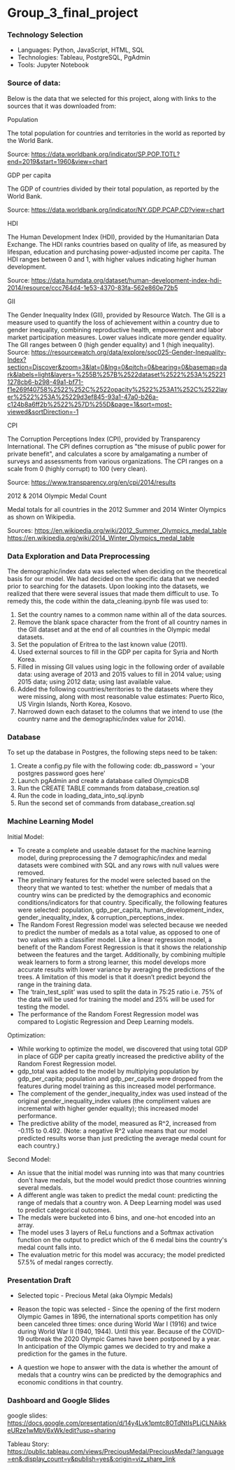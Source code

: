 # Group_3_final_project


### Technology Selection

- Languages: Python, JavaScript, HTML, SQL
- Technologies: Tableau, PostgreSQL, PgAdmin
- Tools: Jupyter Notebook

### Source of data:

Below is the data that we selected for this project, along with links to the sources that it was downloaded from:

Population

The total population for countries and territories in the world as reported by the World Bank.

Source:
https://data.worldbank.org/indicator/SP.POP.TOTL?end=2019&start=1960&view=chart

GDP per capita

The GDP of countries divided by their total population, as reported by the World Bank.

Source:
https://data.worldbank.org/indicator/NY.GDP.PCAP.CD?view=chart

HDI

The Human Development Index (HDI), provided by the Humanitarian Data Exchange. The HDI ranks countries based on quality of life, as measured by lifespan, education and purchasing power-adjusted income per capita. The HDI ranges between 0 and 1, with higher values indicating higher human development.

Source:
https://data.humdata.org/dataset/human-development-index-hdi-2014/resource/ccc764d4-1e53-4370-83fa-562e860e72b5

GII

The Gender Inequality Index (GII), provided by Resource Watch. The GII is a measure used to quantify the loss of achievement within a country due to gender inequality, combining reproductive health, empowerment and labor market participation measures. Lower values indicate more gender equality. The GII ranges between 0 (high gender equality) and 1 (high inequality).
Source:
https://resourcewatch.org/data/explore/soc025-Gender-Inequality-Index?section=Discover&zoom=3&lat=0&lng=0&pitch=0&bearing=0&basemap=dark&labels=light&layers=%255B%257B%2522dataset%2522%253A%252211278cb6-b298-49a1-bf71-f1e269f40758%2522%252C%2522opacity%2522%253A1%252C%2522layer%2522%253A%25229d3ef845-93a1-47a0-b26a-c124b8a6ff2b%2522%257D%255D&page=1&sort=most-viewed&sortDirection=-1

CPI

The Corruption Perceptions Index (CPI), provided by Transparency International. The CPI defines corruption as "the misuse of public power for private benefit", and calculates a score by amalgamating a number of surveys and assessments from various organizations. The CPI ranges on a scale from 0 (highly corrupt) to 100 (very clean). 

Source:
https://www.transparency.org/en/cpi/2014/results

2012 & 2014 Olympic Medal Count

Medal totals for all countries in the 2012 Summer and 2014 Winter Olympics as shown on Wikipedia.

Sources:
https://en.wikipedia.org/wiki/2012_Summer_Olympics_medal_table 
https://en.wikipedia.org/wiki/2014_Winter_Olympics_medal_table

### Data Exploration and Data Preprocessing

The demographic/index data was selected when deciding on the theoretical basis for our model. We had decided on the specific data that we needed prior to searching for the datasets.
Upon looking into the datasets, we realized that there were several issues that made them difficult to use. To remedy this, the code within the data_cleaning.ipynb file was used to:
1. Set the country names to a common name within all of the data sources.
2. Remove the blank space character from the front of all country names in the GII dataset and at the end of all countries in the Olympic medal datasets.
3. Set the population of Eritrea to the last known value (2011).
4. Used external sources to fill in the GDP per capita for Syria and North Korea.
5. Filled in missing GII values using logic in the following order of available data: using average of 2013 and 2015 values to fill in 2014 value; using 2015 data; using 2012 data; using last available value.
6. Added the following countries/territories to the datasets where they were missing, along with most reasonable value estimates: Puerto Rico, US Virgin Islands, North Korea, Kosovo.
7. Narrowed down each dataset to the columns that we intend to use (the country name and the demographic/index value for 2014). 

### Database

To set up the database in Postgres, the following steps need to be taken:
1. Create a config.py file with the following code: db_password = 'your postgres password goes here'
2. Launch pgAdmin and create a database called OlympicsDB
3. Run the CREATE TABLE commands from database_creation.sql
4. Run the code in loading_data_into_sql.ipynb
5. Run the second set of commands from database_creation.sql

### Machine Learning Model
Initial Model: 
- To create a complete and useable dataset for the machine learning model, during preprocessing the 7 demographic/index and medal datasets were combined with SQL and any rows with null values were removed.
- The preliminary features for the model were selected based on the theory that we wanted to test: whether the number of medals that a country wins can be predicted by the demographics and economic conditions/indicators for that country. Specifically, the following features were selected: population, gdp_per_capita, human_development_index, gender_inequality_index, & corruption_perceptions_index.
- The Random Forest Regression model was selected because we needed to predict the number of medals as a total value, as opposed to one of two values with a classifier model. Like a linear regression model, a benefit of the Random Forest Regression is that it shows the relationship between the features and the target. Additionally, by combining multiple weak learners to form a strong learner, this model develops more accurate results with lower variance by averaging the predictions of the trees. A limitation of this model is that it doesn’t predict beyond the range in the training data.
- The ‘train_test_split’ was used to split the data in 75:25 ratio i.e. 75% of the data will be used for training the model and 25% will be used for testing the model.
- The performance of the Random Forest Regression model was compared to Logistic Regression and Deep Learning models.

Optimization: 
- While working to optimize the model, we discovered that using total GDP in place of GDP per capita greatly increased the predictive ability of the Random Forest Regression model.
- gdp_total was added to the model by multiplying population by gdp_per_capita; population and gdp_per_capita were dropped from the features during model training as this increased model performance.
- The complement of the gender_inequality_index was used instead of the original gender_inequality_index values (the compliment values are incremental with higher gender equality); this increased model performance.
- The predictive ability of the model, measured as R^2, increased from -0.115 to 0.492. (Note: a negative R^2 value means that our model predicted results worse than just predicting the average medal count for each country.)

Second Model: 
- An issue that the initial model was running into was that many countries don't have medals, but the model would predict those countries winning several medals.
- A different angle was taken to predict the medal count: predicting the range of medals that a country won. A Deep Learning model was used to predict categorical outcomes.
- The medals were bucketed into 6 bins, and one-hot encoded into an array.
- The model uses 3 layers of ReLu functions and a Softmax activation function on the output to predict which of the 6 medal bins the country's medal count falls into.
- The evaluation metric for this model was accuracy; the model predicted 57.5% of medal ranges correctly. 

### Presentation Draft
- Selected topic - Precious Metal (aka Olympic Medals)

- Reason the topic was selected - 
Since the opening of the first modern Olympic Games in 1896, the international sports competition has only been canceled three times: once during World War I (1916) and twice during World War II (1940, 1944). Until this year. Because of the COVID-19 outbreak the 2020 Olympic Games have been postponed by a year. In anticipation of the Olympic games we decided to try and make a prediction for the games in the future.  

- A question we hope to answer with the data is whether the amount of medals that a country wins can be predicted by the demographics and economic conditions in that country. 

### Dashboard and Google Slides

google slides: https://docs.google.com/presentation/d/14y4Lvk1pmtc8OTdNtIsPLjCLNAikkeURze1wMbV6xWk/edit?usp=sharing

Tableau Story: https://public.tableau.com/views/PreciousMedal/PreciousMedal?:language=en&:display_count=y&publish=yes&:origin=viz_share_link
